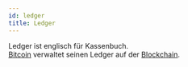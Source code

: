 ```yaml
---
id: ledger
title: Ledger
---
```


Ledger ist englisch für Kassenbuch.  
[Bitcoin](../b/bitcoin) verwaltet seinen Ledger auf der [Blockchain](../b/blockchain).
